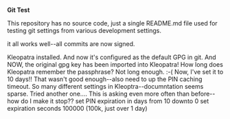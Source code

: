 **Git Test**

This repository has no source code, just a single README.md file used for testing git settings from various development settings.

it all works well--all commits are now signed.

Kleopatra installed.
And now it's configured as the default GPG in git.
And NOW, the original gpg key has been imported into Kleopatra!
How long does Kleopatra remember the passphrase?
Not long enough. :-(
Now, I've set it to 10 days!!
That wasn't good enough--also need to up the PIN caching timeout.
So many different settings in Kleoptra--documntation seems sparse. Tried another one....
This is asking even more often than before--how do I make it stop??
set PIN expiration in days from 10 downto 0
set expiration seconds 100000 (100k, just over 1 day)